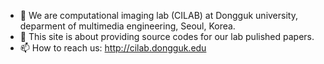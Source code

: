 - 👋 We are computational imaging lab (CILAB) at Dongguk university, deparment of multimedia engineering, Seoul, Korea.
- 👀 This site is about providing source codes for our lab pulished papers.
- 📫 How to reach us: http://cilab.dongguk.edu

